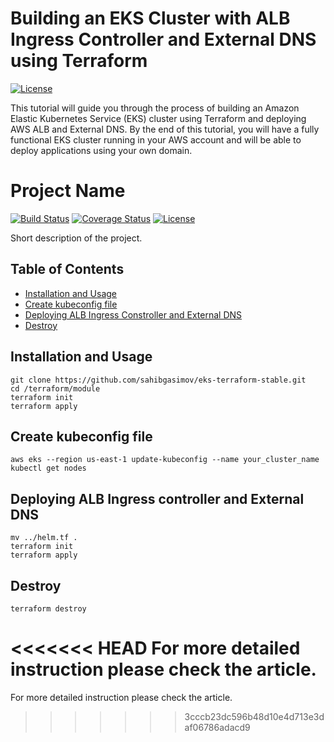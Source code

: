 # Building an EKS Cluster with ALB Ingress Controller and External DNS using Terraform

[![License](https://img.shields.io/badge/license-MIT-blue.svg?style=flat-square)](https://github.com/sahibgasimov/eks-terraform-stable/blob/master/LICENSE)

This tutorial will guide you through the process of building an Amazon Elastic Kubernetes Service (EKS) cluster using Terraform and deploying AWS ALB and External DNS. By the end of this tutorial, you will have a fully functional EKS cluster running in your AWS account and will be able to deploy applications using your own domain.

# Project Name

[![Build Status](https://img.shields.io/travis/user/repo.svg?style=flat-square)](https://travis-ci.org/user/repo)
[![Coverage Status](https://img.shields.io/coveralls/user/repo.svg?style=flat-square)](https://coveralls.io/github/user/repo?branch=master)
[![License](https://img.shields.io/badge/license-MIT-blue.svg?style=flat-square)](https://github.com/user/repo/blob/master/LICENSE)

Short description of the project.

## Table of Contents

- [Installation and Usage](#installation)
- [Create kubeconfig file](#documentation)
- [Deploying ALB Ingress Constroller and External DNS](#contributing)
- [Destroy](#destroy)

## Installation and Usage

```
git clone https://github.com/sahibgasimov/eks-terraform-stable.git
cd /terraform/module
terraform init 
terraform apply
```

## Create kubeconfig file

```
aws eks --region us-east-1 update-kubeconfig --name your_cluster_name
kubectl get nodes

```
## Deploying ALB Ingress controller and External DNS

```
mv ../helm.tf .
terraform init 
terraform apply
```

## Destroy

```
terraform destroy
```

<<<<<<< HEAD
For more detailed instruction please check the article.
=======
For more detailed instruction please check the article.
>>>>>>> 3cccb23dc596b48d10e4d713e3daf06786adacd9
